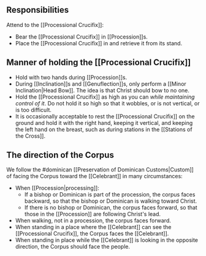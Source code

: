 ## Responsibilities
Attend to the [[Processional Crucifix]]:
- Bear the [[Processional Crucifix]] in [[Procession]]s.
- Place the [[Processional Crucifix]] in and retrieve it from its stand.

## Manner of holding the [[Processional Crucifix]]
- Hold with two hands during [[Procession]]s.
- During [[Inclination]]s and [[Genuflection]]s, only perform a [[Minor Inclination|Head Bow]]. The idea is that Christ should bow to no one.
- Hold the [[Processional Crucifix]] as high as you can _while maintaining control of it_. Do not hold it so high so that it wobbles, or is not vertical, or is too difficult.
- It is occasionally acceptable to rest the [[Processional Crucifix]] on the ground and hold it with the right hand, keeping it vertical, and keeping the left hand on the breast, such as during stations in the [[Stations of the Cross]].

## The direction of the Corpus
We follow the #dominican [[Preservation of Dominican Customs|Custom]] of facing the Corpus toward the [[Celebrant]] in many circumstances:
- When [[Procession|processing]]:
	- If a bishop or Dominican is part of the procession, the corpus faces backward, so that the bishop or Dominican is walking toward Christ.
	- If there is no bishop or Dominican, the corpus faces forward, so that those in the [[Procession]] are following Christ's lead.
- When walking, not in a procession, the corpus faces forward.
- When standing in a place where the [[Celebrant]] can see the [[Processional Crucifix]], the Corpus faces the [[Celebrant]].
- When standing in place while the [[Celebrant]] is looking in the opposite direction, the Corpus should face the people.